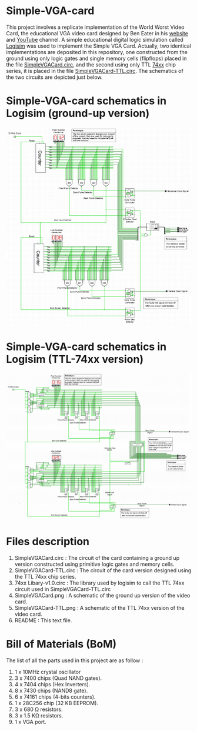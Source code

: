 # Simple-VGA-card
This project involves a replicate implementation of the World Worst Video Card, the educational VGA video card designed by Ben Eater in his [website](https://eater.net/) and [YouTube](https://www.youtube.com/c/beneater) channel. A simple educational digital logic simulation called [Logisim](http://www.cburch.com/logisim/) was used to implement the Simple VGA Card. Actually, two identical implementations are deposited in this repository, one constructed from the ground using only logic gates and single memory cells (flipflops) placed in the file [SimpleVGACard.circ](https://github.com/kara-abdelaziz/Simple-VGA-card/blob/main/SimpleVGACard.circ), and the second using only TTL [74xx](https://en.wikipedia.org/wiki/List_of_7400-series_integrated_circuits) chip series, it is placed in the file [SimpleVGACard-TTL.circ](https://github.com/kara-abdelaziz/Simple-VGA-card/blob/main/SimpleVGACard-TTL.circ). The schematics of the two circuits are depicted just below.

# Simple-VGA-card schematics in Logisim (ground-up version)

![Simple VGA Card image](https://github.com/kara-abdelaziz/Simple-VGA-card/blob/main/SimpleVGACard.PNG)

# Simple-VGA-card schematics in Logisim (TTL-74xx version)

![Simple VGA Card TTL image](https://github.com/kara-abdelaziz/Simple-VGA-card/blob/main/SimpleVGACard-TTL.PNG)

# Files description
1. SimpleVGACard.circ : The circuit of the card containing a ground up version constructed using primitive logic gates and memory cells.
2. SimpleVGACard-TTL.circ : The circuit of the card version designed using the TTL 74xx chip series.
3. 74xx Libary-v1.0.circ : The library used by logisim to call the TTL 74xx circuit used in SimpleVGACard-TTL.circ
4. SimpleVGACard.png : A schematic of the ground up version of the video card.
5. SimpleVGACard-TTL.png : A schematic of the TTL 74xx version of the video card.
6. README : This text file.

# Bill of Materials (BoM)
The list of all the parts used in this project are as follow :
1. 1 x 10MHz crystal oscillator
2. 3 x 7400 chips (Quad NAND gates).
3. 4 x 7404 chips (Hex Inverters).
4. 8 x 7430 chips (NAND8 gate).
5. 6 x 74161 chips (4-bits counters).
6. 1 x 28C256 chip (32 KB EEPROM).
7. 3 x 680 Ω resistors.
8. 3 x 1.5 KΩ resistors.
9. 1 x VGA port.
